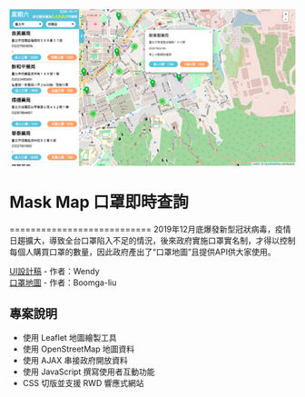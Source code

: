 ![image](images/mask-map.png "Mask_Map")
# Mask Map 口罩即時查詢
===========================
2019年12月底爆發新型冠狀病毒，疫情日趨擴大，導致全台口罩陷入不足的情況，後來政府實施口罩實名制，才得以控制每個人購買口罩的數量，因此政府產出了“口罩地圖”且提供API供大家使用。

[UI設計稿](https://challenge.thef2e.com/user/2259?schedule=4452#works-4452) - 作者：Wendy  
[口罩地圖](https://boomga-liu.github.io/Mask_Map/) - 作者：Boomga-liu 

## 專案說明
* 使用 Leaflet 地圖繪製工具
* 使用 OpenStreetMap 地圖資料
* 使用 AJAX 串接政府開放資料
* 使用 JavaScript 撰寫使用者互動功能
* CSS 切版並支援 RWD 響應式網站
